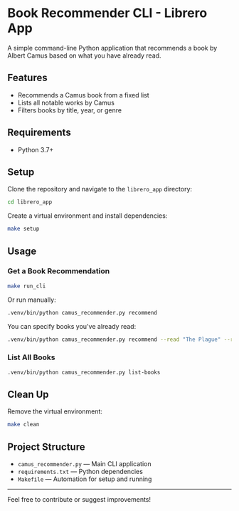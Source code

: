 # Book Recommender CLI - Librero App

A simple command-line Python application that recommends a book by Albert Camus based on what you have already read.

## Features
- Recommends a Camus book from a fixed list
- Lists all notable works by Camus
- Filters books by title, year, or genre

## Requirements
- Python 3.7+

## Setup
Clone the repository and navigate to the `librero_app` directory:

```sh
cd librero_app
```

Create a virtual environment and install dependencies:

```sh
make setup
```

## Usage

### Get a Book Recommendation
```sh
make run_cli
```
Or run manually:
```sh
.venv/bin/python camus_recommender.py recommend
```
You can specify books you've already read:
```sh
.venv/bin/python camus_recommender.py recommend --read "The Plague" --read "The Fall"
```

### List All Books
```sh
.venv/bin/python camus_recommender.py list-books
```

## Clean Up
Remove the virtual environment:
```sh
make clean
```

## Project Structure
- `camus_recommender.py` — Main CLI application
- `requirements.txt` — Python dependencies
- `Makefile` — Automation for setup and running

---

Feel free to contribute or suggest improvements!
